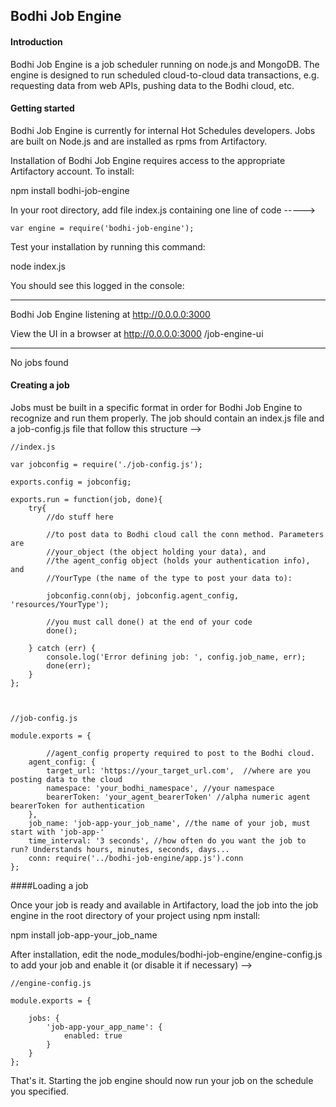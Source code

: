 ## Bodhi Job Engine

#### Introduction
Bodhi Job Engine is a job scheduler running on node.js and MongoDB. The
engine is designed to run scheduled cloud-to-cloud data transactions,
e.g. requesting data from web APIs, pushing data to the Bodhi cloud,
etc.

#### Getting started

Bodhi Job Engine is currently for internal Hot Schedules developers. Jobs
are built on Node.js and are installed as rpms from Artifactory.

Installation of Bodhi Job Engine requires access to the appropriate
Artifactory account. To install:

npm install bodhi-job-engine

In your root directory, add file index.js containing one line of code ----->

````
var engine = require('bodhi-job-engine');

````

Test your installation by running this command:

node index.js

You should see this logged in the console:

************************************************************
Bodhi Job Engine listening at http://0.0.0.0:3000

View the UI in a browser at http://0.0.0.0:3000 /job-engine-ui
************************************************************

No jobs found



#### Creating a job

Jobs must be built in a specific format in order for Bodhi Job Engine to
recognize and run them properly. The job should contain an index.js file
and a job-config.js file that follow this structure -->

````
//index.js

var jobconfig = require('./job-config.js');

exports.config = jobconfig;

exports.run = function(job, done){
    try{
        //do stuff here

        //to post data to Bodhi cloud call the conn method. Parameters are
        //your_object (the object holding your data), and
        //the agent_config object (holds your authentication info), and
        //YourType (the name of the type to post your data to):

        jobconfig.conn(obj, jobconfig.agent_config, 'resources/YourType');

        //you must call done() at the end of your code
        done();

    } catch (err) {
        console.log('Error defining job: ', config.job_name, err);
        done(err);
    }
};



//job-config.js

module.exports = {

        //agent_config property required to post to the Bodhi cloud.
    agent_config: {
        target_url: 'https://your_target_url.com',  //where are you posting data to the cloud
        namespace: 'your_bodhi_namespace', //your namespace
        bearerToken: 'your_agent_bearerToken' //alpha numeric agent bearerToken for authentication
    },
    job_name: 'job-app-your_job_name', //the name of your job, must start with 'job-app-'
    time_interval: '3 seconds', //how often do you want the job to run? Understands hours, minutes, seconds, days...
    conn: require('../bodhi-job-engine/app.js').conn
};

````
####Loading a job

Once your job is ready and available in Artifactory, load the job into
the job engine in the root directory of your project using npm install:


npm install job-app-your_job_name





After installation, edit the node_modules/bodhi-job-engine/engine-config.js to add
your job and enable it (or disable it if necessary) -->



````
//engine-config.js

module.exports = {

    jobs: {
        'job-app-your_app_name': {
            enabled: true
        }
    }
};

````

That's it. Starting the job engine should now run your job on the schedule you specified.
